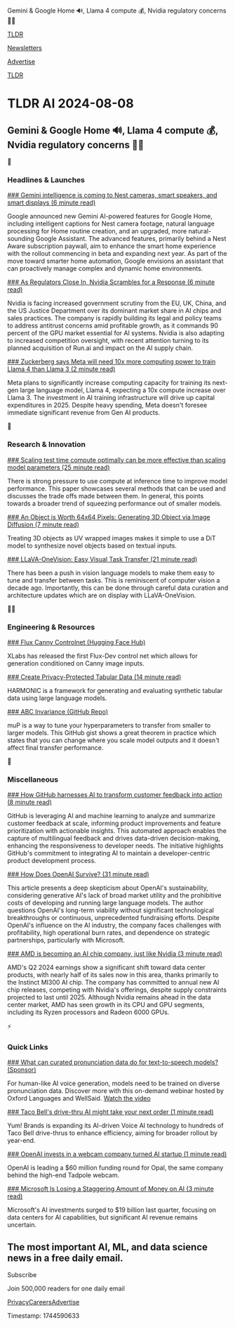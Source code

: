 Gemini & Google Home 🔊, Llama 4 compute 💰, Nvidia regulatory concerns 🧑‍⚖️

[TLDR](/)

[Newsletters](/newsletters)

[Advertise](https://advertise.tldr.tech/)

[TLDR](/)

# TLDR AI 2024-08-08

## Gemini & Google Home 🔊, Llama 4 compute 💰, Nvidia regulatory concerns 🧑‍⚖️

🚀

### Headlines & Launches

[### Gemini intelligence is coming to Nest cameras, smart speakers, and smart displays (6 minute read)](https://www.theverge.com/2024/8/6/24213639/google-gemini-intelligence-ai-google-home-nest-aware?utm_source=tldrai)

Google announced new Gemini AI-powered features for Google Home, including intelligent captions for Nest camera footage, natural language processing for Home routine creation, and an upgraded, more natural-sounding Google Assistant. The advanced features, primarily behind a Nest Aware subscription paywall, aim to enhance the smart home experience with the rollout commencing in beta and expanding next year. As part of the move toward smarter home automation, Google envisions an assistant that can proactively manage complex and dynamic home environments.

[### As Regulators Close In, Nvidia Scrambles for a Response (6 minute read)](https://www.nytimes.com/2024/08/06/technology/nvidia-antitrust-scrutiny.html?unlocked_article_code=1.A04.KKqE.NowKdrlsQIeI&smid=url-share&utm_source=tldrai)

Nvidia is facing increased government scrutiny from the EU, UK, China, and the US Justice Department over its dominant market share in AI chips and sales practices. The company is rapidly building its legal and policy teams to address antitrust concerns amid profitable growth, as it commands 90 percent of the GPU market essential for AI systems. Nvidia is also adapting to increased competition oversight, with recent attention turning to its planned acquisition of Run.ai and impact on the AI supply chain.

[### Zuckerberg says Meta will need 10x more computing power to train Llama 4 than Llama 3 (2 minute read)](https://techcrunch.com/2024/08/01/zuckerberg-says-meta-will-need-10x-more-computing-power-to-train-llama-4-than-llama-3/?utm_source=tldrai)

Meta plans to significantly increase computing capacity for training its next-gen large language model, Llama 4, expecting a 10x compute increase over Llama 3. The investment in AI training infrastructure will drive up capital expenditures in 2025. Despite heavy spending, Meta doesn't foresee immediate significant revenue from Gen AI products.

🧠

### Research & Innovation

[### Scaling test time compute optimally can be more effective than scaling model parameters (25 minute read)](https://arxiv.org/abs/2408.03314?utm_source=tldrai)

There is strong pressure to use compute at inference time to improve model performance. This paper showcases several methods that can be used and discusses the trade offs made between them. In general, this points towards a broader trend of squeezing performance out of smaller models.

[### An Object is Worth 64x64 Pixels: Generating 3D Object via Image Diffusion (7 minute read)](https://omages.github.io/?utm_source=tldrai)

Treating 3D objects as UV wrapped images makes it simple to use a DiT model to synthesize novel objects based on textual inputs.

[### LLaVA-OneVision: Easy Visual Task Transfer (21 minute read)](https://arxiv.org/abs/2408.03326?utm_source=tldrai)

There has been a push in vision language models to make them easy to tune and transfer between tasks. This is reminiscent of computer vision a decade ago. Importantly, this can be done through careful data curation and architecture updates which are on display with LLaVA-OneVision.

👨‍💻

### Engineering & Resources

[### Flux Canny Controlnet (Hugging Face Hub)](https://huggingface.co/XLabs-AI/flux-controlnet-canny?utm_source=tldrai)

XLabs has released the first Flux-Dev control net which allows for generation conditioned on Canny image inputs.

[### Create Privacy-Protected Tabular Data (14 minute read)](https://arxiv.org/abs/2408.02927?utm_source=tldrai)

HARMONIC is a framework for generating and evaluating synthetic tabular data using large language models.

[### ABC Invariance (GitHub Repo)](https://gist.github.com/cloneofsimo/c799c863154d5da4cae65e83491d918d?utm_source=tldrai)

muP is a way to tune your hyperparameters to transfer from smaller to larger models. This GitHub gist shows a great theorem in practice which states that you can change where you scale model outputs and it doesn't affect final transfer performance.

🎁

### Miscellaneous

[### How GitHub harnesses AI to transform customer feedback into action (8 minute read)](https://github.blog/ai-and-ml/machine-learning/how-github-harnesses-ai-to-transform-customer-feedback-into-action/?utm_source=tldrai)

GitHub is leveraging AI and machine learning to analyze and summarize customer feedback at scale, informing product improvements and feature prioritization with actionable insights. This automated approach enables the capture of multilingual feedback and drives data-driven decision-making, enhancing the responsiveness to developer needs. The initiative highlights GitHub's commitment to integrating AI to maintain a developer-centric product development process.

[### How Does OpenAI Survive? (31 minute read)](https://www.wheresyoured.at/to-serve-altman/?utm_source=tldrai)

This article presents a deep skepticism about OpenAI's sustainability, considering generative AI's lack of broad market utility and the prohibitive costs of developing and running large language models. The author questions OpenAI's long-term viability without significant technological breakthroughs or continuous, unprecedented fundraising efforts. Despite OpenAI's influence on the AI industry, the company faces challenges with profitability, high operational burn rates, and dependence on strategic partnerships, particularly with Microsoft.

[### AMD is becoming an AI chip company, just like Nvidia (3 minute read)](https://www.theverge.com/2024/7/30/24209938/amd-q2-2024-earnings-datacenter-ai-revenue?utm_source=tldrai)

AMD's Q2 2024 earnings show a significant shift toward data center products, with nearly half of its sales now in this area, thanks primarily to the Instinct MI300 AI chip. The company has committed to annual new AI chip releases, competing with Nvidia's offerings, despite supply constraints projected to last until 2025. Although Nvidia remains ahead in the data center market, AMD has seen growth in its CPU and GPU segments, including its Ryzen processors and Radeon 6000 GPUs.

⚡️

### Quick Links

[### What can curated pronunciation data do for text-to-speech models? (Sponsor)](https://languages.oup.com/products/webinar-what-can-curated-pronunciation-data-do-for-text-to-speech/?utm_medium=newsletter&amp;utm_source=tldr-ai&amp;utm_campaign=20240808)

For human-like AI voice generation, models need to be trained on diverse pronunciation data. Discover more with this on-demand webinar hosted by Oxford Languages and WellSaid. [Watch the video](https://languages.oup.com/products/webinar-what-can-curated-pronunciation-data-do-for-text-to-speech/?utm_medium=newsletter&utm_source=tldr-ai&utm_campaign=20240808)

[### Taco Bell's drive-thru AI might take your next order (1 minute read)](https://www.theverge.com/2024/7/31/24210506/taco-bell-drive-thru-ai-order-expansion?utm_source=tldrai)

Yum! Brands is expanding its AI-driven Voice AI technology to hundreds of Taco Bell drive-thrus to enhance efficiency, aiming for broader rollout by year-end.

[### OpenAI invests in a webcam company turned AI startup (1 minute read)](https://www.theverge.com/2024/8/7/24215370/openai-invests-in-a-webcam-company-turned-ai-startup?utm_source=tldrai)

OpenAI is leading a $60 million funding round for Opal, the same company behind the high-end Tadpole webcam.

[### Microsoft Is Losing a Staggering Amount of Money on AI (3 minute read)](https://futurism.com/the-byte/microsoft-losing-money-ai?utm_source=tldrai)

Microsoft's AI investments surged to $19 billion last quarter, focusing on data centers for AI capabilities, but significant AI revenue remains uncertain.

## The most important AI, ML, and data science news in a free daily email.

Subscribe

Join 500,000 readers for one daily email

[Privacy](/privacy)[Careers](https://jobs.ashbyhq.com/tldr.tech)[Advertise](/ai/advertise)

Timestamp: 1744590633